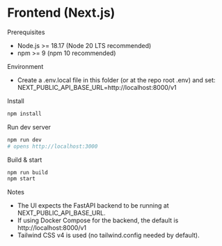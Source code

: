 # Frontend (Next.js)

Prerequisites
- Node.js >= 18.17 (Node 20 LTS recommended)
- npm >= 9 (npm 10 recommended)

Environment
- Create a .env.local file in this folder (or at the repo root .env) and set:
  NEXT_PUBLIC_API_BASE_URL=http://localhost:8000/v1

Install
```bash
npm install
```

Run dev server
```bash
npm run dev
# opens http://localhost:3000
```

Build & start
```bash
npm run build
npm start
```

Notes
- The UI expects the FastAPI backend to be running at NEXT_PUBLIC_API_BASE_URL.
- If using Docker Compose for the backend, the default is http://localhost:8000/v1
- Tailwind CSS v4 is used (no tailwind.config needed by default).
